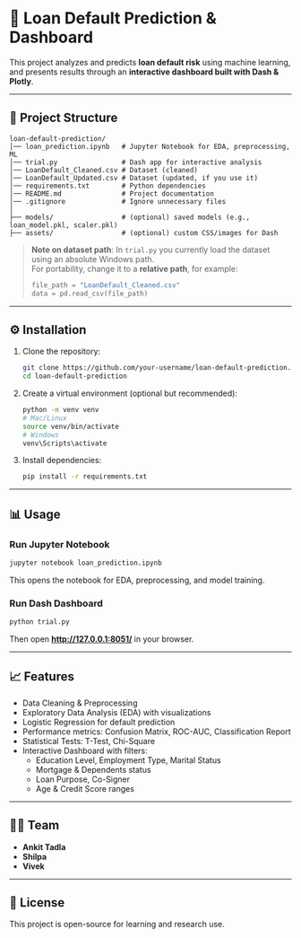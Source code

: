 # 🏦 Loan Default Prediction & Dashboard

This project analyzes and predicts **loan default risk** using machine learning, and presents results through an **interactive dashboard built with Dash & Plotly**.

---

## 📂 Project Structure
```
loan-default-prediction/
│── loan_prediction.ipynb   # Jupyter Notebook for EDA, preprocessing, ML
│── trial.py                # Dash app for interactive analysis
│── LoanDefault_Cleaned.csv # Dataset (cleaned)
│── LoanDefault_Updated.csv # Dataset (updated, if you use it)
│── requirements.txt        # Python dependencies
│── README.md               # Project documentation
│── .gitignore              # Ignore unnecessary files
│
├── models/                 # (optional) saved models (e.g., loan_model.pkl, scaler.pkl)
├── assets/                 # (optional) custom CSS/images for Dash
```

> **Note on dataset path**: In `trial.py` you currently load the dataset using an absolute Windows path.  
> For portability, change it to a **relative path**, for example:
> ```python
> file_path = "LoanDefault_Cleaned.csv"
> data = pd.read_csv(file_path)
> ```

---

## ⚙️ Installation

1. Clone the repository:
   ```bash
   git clone https://github.com/your-username/loan-default-prediction.git
   cd loan-default-prediction
   ```

2. Create a virtual environment (optional but recommended):
   ```bash
   python -m venv venv
   # Mac/Linux
   source venv/bin/activate
   # Windows
   venv\Scripts\activate
   ```

3. Install dependencies:
   ```bash
   pip install -r requirements.txt
   ```

---

## 📊 Usage

### Run Jupyter Notebook
```bash
jupyter notebook loan_prediction.ipynb
```
This opens the notebook for EDA, preprocessing, and model training.

### Run Dash Dashboard
```bash
python trial.py
```
Then open **http://127.0.0.1:8051/** in your browser.

---

## 📈 Features
- Data Cleaning & Preprocessing
- Exploratory Data Analysis (EDA) with visualizations
- Logistic Regression for default prediction
- Performance metrics: Confusion Matrix, ROC-AUC, Classification Report
- Statistical Tests: T-Test, Chi-Square
- Interactive Dashboard with filters:
  - Education Level, Employment Type, Marital Status
  - Mortgage & Dependents status
  - Loan Purpose, Co-Signer
  - Age & Credit Score ranges

---

## 👨‍💻 Team
- **Ankit Tadla**
- **Shilpa**
- **Vivek**

---

## 📜 License
This project is open-source for learning and research use.
